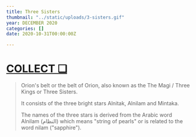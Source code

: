 ```yaml
---
title: Three Sisters
thumbnail: "../static/uploads/3-sisters.gif"
year: DECEMBER 2020
categories: []
date: 2020-10-31T00:00:00Z

---
```

# [COLLECT ❑]()

> Orion's belt or the belt of Orion, also known as the The Magi / Three Kings or Three Sisters.  
>   
> It consists of the three bright stars Alnitak, Alnilam and Mintaka.  
>   
> The names of the three stars is derived from the Arabic word  
> Alnilam (النظام) which means "string of pearls" or is related to the word nilam ("sapphire").